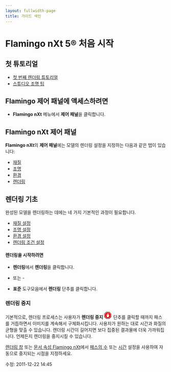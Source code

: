 ```yaml
---
layout: fullwidth-page
title: 가이드 색인
---
```


# Flamingo nXt 5® 처음 시작

## 첫 튜토리얼
* [첫 번째 렌더링 튜토리얼]({{site.baseurl}}/{{page.language}}/flamingo/5/guides/getting-started-tutorial.html)
* [스튜디오 조명 팁]({{site.baseurl}}/{{page.language}}/flamingo/5/guides/studio-lighting-basics.html)

## Flamingo 제어 패널에 액세스하려면
  * **Flamingo nXt** 메뉴에서 **제어 패널**을 클릭합니다.

  ## Flamingo nXt 제어 패널
**Flamingo nXt**의  **제어 패널**에는 모델의 렌더링 설정을 지정하는 다음과 같은 탭이 있습니다:

 *  [재질](..\materials\materials-tab.html)
 *  [조명](../lighting/lighting-tab.html)
 *  [환경](../environment/environment-tab.html)
 *  [렌더링](../render/render-tab.html)

## 렌더링 기초

완성된 모델을 렌더링하는 데에는 네 가지 기본적인 과정이 필요합니다.

 *  [재질 설정](..\materials\materials-tab.html)
 *  [조명 설정](../lighting/lighting-tab.html)
 *  [환경 설정](../environment/environment-tab.html)
 *  [렌더링 조건 설정](../render/render-tab.html)

#### 렌더링을 시작하려면

 * **렌더링**에서 **렌더링**을 클릭합니다.
- 또는 -

 * **표준** 도구모음에서 **렌더링** 단추를 클릭합니다.

### 렌더링 중지


기본적으로, 렌더링 프로세스는 사용자가 **렌더링 중지** ![images/stop.png](images/stop.png) 단추를 클릭할 때까지 패스를 거듭하면서 이미지를 계속해서 구체화시킵니다. 사용자가 원하는 대로 시간과 화질의 균형을 맞출 수 있습니다. 렌더링 시간이 길어지면 보다 집중된 결과물에 더욱 가까워집니다. 언제든지 렌더링을 중지시킬 수 있습니다.


[렌더링 창](..\render\render-window.html) 또는 [문서 속성 Flamingo nXt](..\render\documentproperties-flamingo.html)에서 [패스의 수](..\render\render-window.html#number-of-passes) 또는 [시간](..\render\render-window.html#time) 설정을 사용하여 자동으로 중지되는 시점을 지정하세요.

 

수정: 2011-12-22 14:45
